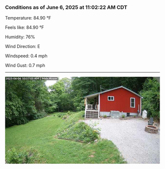 ### Conditions as of June 6, 2025 at 11:02:22 AM CDT 

Temperature: 84.90 &deg;F

Feels like: 84.90 &deg;F

Humidity: 76%

Wind Direction: E

Windspeed: 0.4 mph

Wind Gust: 0.7 mph

---

<img src="./images/latest.jpeg"/>

